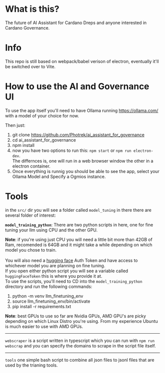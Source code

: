 # What is this?

The future of AI Assistant for Cardano Dreps and anyone interested in Cardano Governance.

# Info
This repo is still based on webpack/babel verison of electron, eventually it'll be switched over to Vite.

# How to use the AI and Governance UI

To use the app itself you'll need to have Ollama running https://ollama.com/ with a model of your choice for now.

Then just:

1. git clone https://github.com/Photrek/ai_assistant_for_governance
2. cd ai_assistant_for_governance
3. npm install
4. now you have two options to run this: `npm start` or `npm run electron-dev`. <br />
   The differnces is, one will run in a web browser window the other in a electron container.
5. Once everything is runnig you should be able to see the app, select your Ollama Model and Specify a Ogmios instance.


# Tools
in the `src/` dir you will see a folder called `model_tuning` in there there are several folder of interest: <br />

**`model_training_python`**: There are two python scripts in here, one for fine tuning your llm using CPU and the other GPU.<br />

**Note**: if you're using just CPU you will need a little bit more than 42GB of Ram, recomended is 64GB and it might take a while depending on which model you chose to train.
<br /><br />
You will also need a [hugging face](https://huggingface.co/) Auth Token and have access to whichever model you are planning on fine tuning.
<br />
If you open either python script you will see a variable called `huggingFaceToken` this is where you provide it at.
<br />
To use the scripts, you'll need to CD into the `model_training_python` directory and run the following commands:

1)  python -m venv llm_finetuning_env
2)  source llm_finetuning_env/bin/activate
3)  pip install -r requirements.txt

**Note**: best GPUs to use so far are Nvidia GPUs, AMD GPU's are picky depending on which Linux Distro you're using. 
From my experience Ubuntu is much easier to use with AMD GPUs.
<br /><hr />

`webscraper` is a script written in typescript which you can run with `npm run webscrap` and you can specify the domains to scrape in the script file itself.
<br /><hr />

`tools` one simple bash script to combine all json files to jsonl files that are used by the trianing tools.
